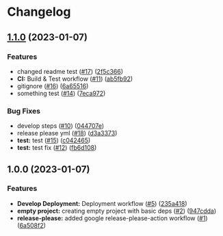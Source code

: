 # Changelog

## [1.1.0](https://github.com/dudisamarel/Github-Actions-Deployment/compare/v1.0.0...v1.1.0) (2023-01-07)


### Features

* changed readme test ([#17](https://github.com/dudisamarel/Github-Actions-Deployment/issues/17)) ([2f5c366](https://github.com/dudisamarel/Github-Actions-Deployment/commit/2f5c36658c978d5d20fec10f7b49f53f94d33d81))
* **CI:** Build & Test workflow ([#11](https://github.com/dudisamarel/Github-Actions-Deployment/issues/11)) ([ab5fb92](https://github.com/dudisamarel/Github-Actions-Deployment/commit/ab5fb9200e7a9c64661991455f49c41157d6fce3))
* gitignore ([#16](https://github.com/dudisamarel/Github-Actions-Deployment/issues/16)) ([6a65516](https://github.com/dudisamarel/Github-Actions-Deployment/commit/6a6551672468519cd7ffd621eac54a0db3d7339c))
* something test ([#14](https://github.com/dudisamarel/Github-Actions-Deployment/issues/14)) ([7eca972](https://github.com/dudisamarel/Github-Actions-Deployment/commit/7eca972355b91518800405593a9f01b4ee6e63c0))


### Bug Fixes

* develop steps ([#10](https://github.com/dudisamarel/Github-Actions-Deployment/issues/10)) ([044707e](https://github.com/dudisamarel/Github-Actions-Deployment/commit/044707e04fa7fc72fae0ce45611bdd1ddde73d16))
* release please yml ([#18](https://github.com/dudisamarel/Github-Actions-Deployment/issues/18)) ([d3a3373](https://github.com/dudisamarel/Github-Actions-Deployment/commit/d3a337313385521f0f7af1217336e0c5a5b73e79))
* **test:** test ([#15](https://github.com/dudisamarel/Github-Actions-Deployment/issues/15)) ([c042465](https://github.com/dudisamarel/Github-Actions-Deployment/commit/c04246571de0aaad02900bce2d9f5716cdef15a7))
* **test:** test fix ([#12](https://github.com/dudisamarel/Github-Actions-Deployment/issues/12)) ([fb6d108](https://github.com/dudisamarel/Github-Actions-Deployment/commit/fb6d108ab8959fdc4a0d835ffc3b31190103193f))

## 1.0.0 (2023-01-07)


### Features

* **Develop Deployment:** Deployment workflow ([#5](https://github.com/dudisamarel/Github-Actions-Deployment/issues/5)) ([235a418](https://github.com/dudisamarel/Github-Actions-Deployment/commit/235a41812004ef1c73af7a8cd7ccee1cf3217870))
* **empty project:** creating empty project with basic deps ([#2](https://github.com/dudisamarel/Github-Actions-Deployment/issues/2)) ([947cdda](https://github.com/dudisamarel/Github-Actions-Deployment/commit/947cddae917604e81f040b8113323ac15f0a422d))
* **release-please:** added google release-please-action workflow ([#1](https://github.com/dudisamarel/Github-Actions-Deployment/issues/1)) ([6a508f2](https://github.com/dudisamarel/Github-Actions-Deployment/commit/6a508f2ec8d8ef94191f2e6bc08e349d57a788be))
